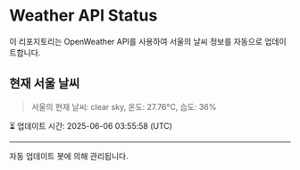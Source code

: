 
# Weather API Status

이 리포지토리는 OpenWeather API를 사용하여 서울의 날씨 정보를 자동으로 업데이트합니다.

## 현재 서울 날씨
> 서울의 현재 날씨: clear sky, 온도: 27.76°C, 습도: 36%

⏳ 업데이트 시간: 2025-06-06 03:55:58 (UTC)

---
자동 업데이트 봇에 의해 관리됩니다.
